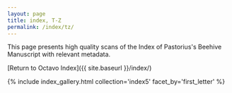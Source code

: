 ```yaml
---
layout: page
title: index, T-Z
permalink: /index/tz/
---
```


This page presents high quality scans of the Index of Pastorius's Beehive Manuscript with relevant metadata.

[Return to Octavo Index]({{ site.baseurl }}/index/)

{% include index_gallery.html collection='index5' facet_by='first_letter' %}

